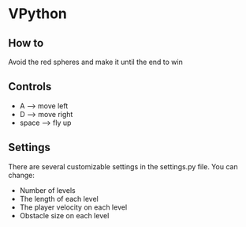 # VPython

## How to
Avoid the red spheres and make it until the end to win

## Controls
* A --> move left
* D --> move right
* space --> fly up

## Settings
There are several customizable settings in the settings.py file. You can change:
* Number of levels
* The length of each level
* The player velocity on each level
* Obstacle size on each level